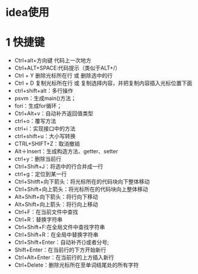 # idea使用

# 1 快捷键

- Ctrl+alt+方向键 代码上一次地方
- Ctrl+ALT+SPACE:代码提示（类似于ALT+/）
- Ctrl + Y 删除光标所在行 或 删除选中的行
- Ctrl + D 复制光标所在行 或 复制选择内容，并把复制内容插入光标位置下面
- ctrl+shift+alt：多行操作
- psvm：生成main()方法；
- fori：生成for循环；
- Ctrl+Alt+v：自动补齐返回值类型
- ctrl+o：覆写方法
- ctrl+i：实现接口中的方法
- ctrl+shift+u：大小写转换
- CTRL+SHIFT+Z：取消撤销
- Alt＋Insert：生成构造方法、getter、setter
- ctrl+y：删除当前行
- Ctrl+Shift+J：将选中的行合并成一行
- ctrl+g：定位到某一行
- Ctrl+Shitft+向下箭头：将光标所在的代码块向下整体移动
- Ctrl+Shift+向上箭头：将光标所在的代码块向上整体移动
- Alt+Shift+向下箭头：将行向下移动
- Alt+Shift+向上箭头：将行向上移动
- Ctrl+F：在当前文件中查找
- Ctrl+R：替换字符串
- Ctrl+Shift+F:在全局文件中查找字符串
- Ctrl+Shift+R：在全局中替换字符串
- Ctrl+Shift+Enter：自动补齐{}或者分号;
- Shift+Enter：在当前行的下方开始新行
- Ctrl+Alt+Enter：在当前行的上方插入新行
- Ctrl+Delete：删除光标所在至单词结尾处的所有字符

